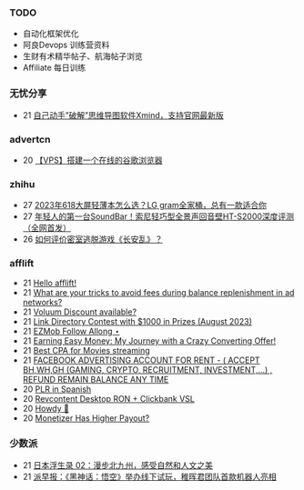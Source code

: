 ### TODO
-  自动化框架优化
-  阿良Devops 训练营资料
-  生财有术精华帖子、航海帖子浏览
-  Affiliate 每日训练

### 无忧分享
<!-- ruyo:START -->
-  21 [自己动手”破解”思维导图软件Xmind，支持官网最新版](https://51.ruyo.net/18460.html)<!-- ruyo:END -->

### advertcn
<!-- advertcn:START -->
-  20 [【VPS】搭建一个在线的谷歌浏览器](https://www.advertcn.com/forum.php?mod=viewthread&tid=111714)<!-- advertcn:END -->

### zhihu
<!-- zhihu:START -->
-  27 [2023年618大屏轻薄本怎么选？LG gram全家桶，总有一款适合你](http://zhuanlan.zhihu.com/p/632641888?utm_campaign=rss&utm_medium=rss&utm_source=rss&utm_content=title)
-  27 [年轻人的第一台SoundBar！索尼轻巧型全景声回音壁HT-S2000深度评测（全网首发）](http://zhuanlan.zhihu.com/p/630990296?utm_campaign=rss&utm_medium=rss&utm_source=rss&utm_content=title)
-  26 [如何评价密室逃脱游戏《长安乱》？](http://www.zhihu.com/question/563950552/answer/3045961312?utm_campaign=rss&utm_medium=rss&utm_source=rss&utm_content=title)<!-- zhihu:END -->

### afflift
<!-- afflift:START -->
-  21 [Hello afflift!](https://afflift.com/f/threads/hello-afflift.11455/)
-  21 [What are your tricks to avoid fees during balance replenishment in ad networks?](https://afflift.com/f/threads/what-are-your-tricks-to-avoid-fees-during-balance-replenishment-in-ad-networks.11465/)
-  21 [Voluum Discount available?](https://afflift.com/f/threads/voluum-discount-available.11485/)
-  21 [Link Directory Contest with $1000 in Prizes &lpar;August 2023&rpar;](https://afflift.com/f/threads/link-directory-contest-with-1000-in-prizes-august-2023.11479/)
-  21 [EZMob Follow Allong ⋆](https://afflift.com/f/threads/ezmob-follow-allong-%E2%8B%86.11449/)
-  21 [Earning Easy Money: My Journey with a Crazy Converting Offer!](https://afflift.com/f/threads/earning-easy-money-my-journey-with-a-crazy-converting-offer.11370/)
-  21 [Best CPA for Movies streaming](https://afflift.com/f/threads/best-cpa-for-movies-streaming.11491/)
-  21 [FACEBOOK ADVERTISING ACCOUNT FOR RENT - &lpar; ACCEPT BH,WH,GH &lpar;GAMING, CRYPTO, RECRUITMENT, INVESTMENT,...&rpar; , REFUND REMAIN BALANCE ANY TIME](https://afflift.com/f/threads/facebook-advertising-account-for-rent-accept-bh-wh-gh-gaming-crypto-recruitment-investment-refund-remain-balance-any-time.11161/)
-  20 [PLR in Spanish](https://afflift.com/f/threads/plr-in-spanish.11490/)
-  20 [Revcontent Desktop RON + Clickbank VSL](https://afflift.com/f/threads/revcontent-desktop-ron-clickbank-vsl.11486/)
-  20 [Howdy 🤠](https://afflift.com/f/threads/howdy-%F0%9F%A4%A0.11489/)
-  20 [Monetizer Has Higher Payout?](https://afflift.com/f/threads/monetizer-has-higher-payout.11488/)<!-- afflift:END -->

### 少数派
<!-- sspai:START -->
-  21 [日本浮生录 02：漫步北九州，感受自然和人文之美](https://sspai.com/post/82037)
-  21 [派早报：《黑神话：悟空》举办线下试玩，稚晖君团队首款机器人亮相](https://sspai.com/post/82240)<!-- sspai:END -->
